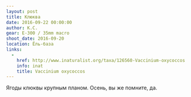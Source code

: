 ```yaml
---
layout: post
title: Клюква
date: 2016-09-22 00:00:00
author: К.С.
gear: E-300 / 35mm macro
shoot_date: 2016-09-20
location: Ёль-база
links:
  -
    href: http://www.inaturalist.org/taxa/126560-Vaccinium-oxycoccos
    info: inat
    title: Vaccinium oxycoccos
---
```


Ягоды клюквы крупным планом. Осень, вы же помните, да.
